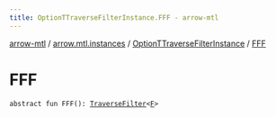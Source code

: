 ```yaml
---
title: OptionTTraverseFilterInstance.FFF - arrow-mtl
---
```


[arrow-mtl](../../index.html) / [arrow.mtl.instances](../index.html) / [OptionTTraverseFilterInstance](index.html) / [FFF](./-f-f-f.html)

# FFF

`abstract fun FFF(): `[`TraverseFilter`](../../arrow.mtl.typeclasses/-traverse-filter/index.html)`<`[`F`](index.html#F)`>`